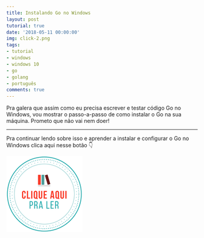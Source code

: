```yaml
---
title: Instalando Go no Windows
layout: post
tutorial: true
date: '2018-05-11 00:00:00'
img: click-2.png
tags:
- tutorial
- windows
- windows 10
- go
- golang
- português
comments: true
---
```


Pra galera que assim como eu precisa escrever e testar código Go no Windows, vou mostrar o passo-a-passo de como instalar o Go na sua máquina. Prometo que não vai nem doer!

---

Pra continuar lendo sobre isso e aprender a instalar e configurar o Go no Windows clica aqui nesse botão 👇

[![clique aqui para ler](/images/clique-aqui-para-ler.png)](https://medium.com/test-after-deploy/instalando-go-no-windows-7abed1db7546)
